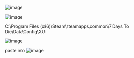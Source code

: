 ![image](https://user-images.githubusercontent.com/21064622/123923525-c4319080-d991-11eb-8007-c5af4f5c345e.png)

![image](https://user-images.githubusercontent.com/21064622/123923612-d7446080-d991-11eb-9c99-1dc53aff841f.png)


C:\Program Files (x86)\Steam\steamapps\common\7 Days To Die\Data\Config\XUi

![image](https://user-images.githubusercontent.com/21064622/123925589-bb41be80-d993-11eb-91e1-3d1d07bffc52.png)

paste into 
![image](https://user-images.githubusercontent.com/21064622/123925628-c5fc5380-d993-11eb-85a2-3b756bda2da3.png)
